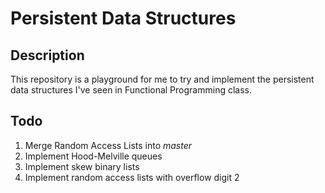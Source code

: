 # Persistent Data Structures

## Description

This repository is a playground for me to try and implement the persistent data structures I've seen in Functional Programming class.

## Todo
1. Merge Random Access Lists into _master_
2. Implement Hood-Melville queues
3. Implement skew binary lists
4. Implement random access lists with overflow digit 2
